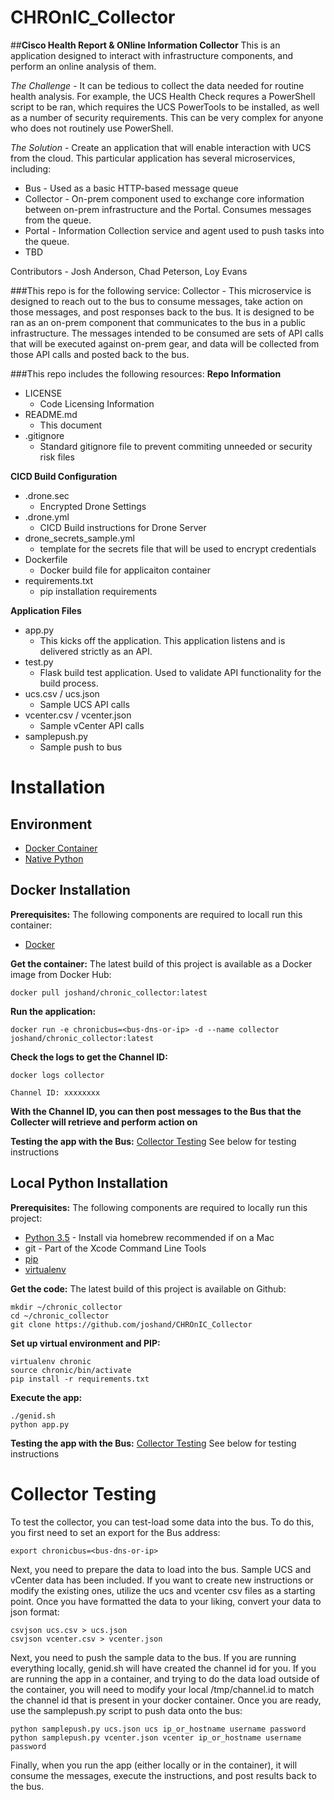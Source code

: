 # CHROnIC_Collector
##**Cisco Health Report & ONline Information Collector**
This is an application designed to interact with infrastructure components, and perform an online analysis of them.

*The Challenge* - It can be tedious to collect the data needed for routine health analysis. For example, the UCS Health Check requres a PowerShell script to be ran, which requires the UCS PowerTools to be installed, as well as a number of security requirements. This can be very complex for anyone who does not routinely use PowerShell.

*The Solution* - Create an application that will enable interaction with UCS from the cloud. This particular application has several microservices, including:

* Bus - Used as a basic HTTP-based message queue
* Collector - On-prem component used to exchange core information between on-prem infrastructure and the Portal. Consumes messages from the queue.
* Portal - Information Collection service and agent used to push tasks into the queue.
* TBD

Contributors - Josh Anderson, Chad Peterson, Loy Evans

###This repo is for the following service:
Collector - This microservice is designed to reach out to the bus to consume messages, take action on those messages, and post responses back to the bus. It is designed to be ran as an on-prem component that communicates to the bus in a public infrastructure. The messages intended to be consumed are sets of API calls that will be executed against on-prem gear, and data will be collected from those API calls and posted back to the bus.

###This repo includes the following resources:
**Repo Information**
* LICENSE
    * Code Licensing Information
* README.md
    * This document
* .gitignore
    * Standard gitignore file to prevent commiting unneeded or security risk files

**CICD Build Configuration**
* .drone.sec
    * Encrypted Drone Settings
* .drone.yml
    * CICD Build instructions for Drone Server
* drone_secrets_sample.yml
    * template for the secrets file that will be used to encrypt credentials
* Dockerfile
    * Docker build file for applicaiton container
* requirements.txt
    * pip installation requirements

**Application Files**
* app.py
    * This kicks off the application. This application listens and is delivered strictly as an API.
* test.py
    * Flask build test application. Used to validate API functionality for the build process.
* ucs.csv / ucs.json
    * Sample UCS API calls
* vcenter.csv / vcenter.json
    * Sample vCenter API calls
* samplepush.py
    * Sample push to bus

# Installation

## Environment

* [Docker Container](#opt1)
* [Native Python](#opt2)

## Docker Installation<a name="opt1"></a>

**Prerequisites:**
The following components are required to locall run this container:
* [Docker](https://docs.docker.com/engine/installation/mac/)

**Get the container:**
The latest build of this project is available as a Docker image from Docker Hub:
```
docker pull joshand/chronic_collector:latest
```

**Run the application:**
```
docker run -e chronicbus=<bus-dns-or-ip> -d --name collector joshand/chronic_collector:latest
```

**Check the logs to get the Channel ID:**
```
docker logs collector
```
```
Channel ID: xxxxxxxx
```

**With the Channel ID, you can then post messages to the Bus that the Collecter will retrieve and perform action on**

**Testing the app with the Bus:**
[Collector Testing](#test) See below for testing instructions

## Local Python Installation<a name="opt2"></a>

**Prerequisites:**
The following components are required to locally run this project:
* [Python 3.5](http://docs.python-guide.org/en/latest/starting/install/osx/) - Install via homebrew recommended if on a Mac
* git - Part of the Xcode Command Line Tools
* [pip](https://pip.pypa.io/en/stable/installing/)
* [virtualenv](http://docs.python-guide.org/en/latest/dev/virtualenvs/)

**Get the code:**
The latest build of this project is available on Github:
```
mkdir ~/chronic_collector
cd ~/chronic_collector
git clone https://github.com/joshand/CHROnIC_Collector
```

**Set up virtual environment and PIP:**
```
virtualenv chronic
source chronic/bin/activate
pip install -r requirements.txt
```

**Execute the app:**
```
./genid.sh
python app.py
```

**Testing the app with the Bus:**
[Collector Testing](#test) See below for testing instructions

# Collector Testing<a name="test"></a>
To test the collector, you can test-load some data into the bus. To do this, you first need to set an export for the Bus address:
```
export chronicbus=<bus-dns-or-ip>
```

Next, you need to prepare the data to load into the bus. Sample UCS and vCenter data has been included. If you want to create new instructions or modify the existing ones, utilize the ucs and vcenter csv files as a starting point. Once you have formatted the data to your liking, convert your data to json format:
```
csvjson ucs.csv > ucs.json
csvjson vcenter.csv > vcenter.json
```

Next, you need to push the sample data to the bus. If you are running everything locally, genid.sh will have created the channel id for you. If you are running the app in a container, and trying to do the data load outside of the container, you will need to modify your local /tmp/channel.id to match the channel id that is present in your docker container. Once you are ready, use the samplepush.py script to push data onto the bus:
```
python samplepush.py ucs.json ucs ip_or_hostname username password
python samplepush.py vcenter.json vcenter ip_or_hostname username password
```

Finally, when you run the app (either locally or in the container), it will consume the messages, execute the instructions, and post results back to the bus.
